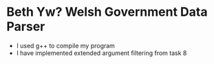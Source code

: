# Beth Yw? Welsh Government Data Parser

- I used g++ to compile my program
- I have implemented extended argument filtering from task 8
